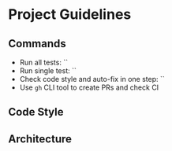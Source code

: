 # Project Guidelines

## Commands
- Run all tests: ``
- Run single test: ``
- Check code style and auto-fix in one step: ``
- Use `gh` CLI tool to create PRs and check CI

## Code Style

## Architecture
